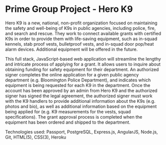 # Prime Group Project - Hero K9

Hero K9 is a new, national, non-profit organization focused on maintaining the safety and well-being of K9s in public agencies, including police, fire, and search and rescue. They work to connect available grants with certified K9s in order to provide them with life-saving equipment, such as in-squad kennels, stab proof vests, bulletproof vests, and in-squad door pop/heat alarm devices. Additional equipment will be offered in the future.

This full stack, JavaScript-based web application will streamline the lengthy and intricate process of applying for a grant. It allows users to inquire about obtaining funding for safety equipment for their department. An authorized signer completes the online application for a given public agency department (e.g. Bloomington Police Department), and indicates which equipment is being requested for each K9 in the department. Once the account has been approved by an admin from Hero K9 and the authorized signer has signed the legal agreement, the authorized signer must work with the K9 handlers to provide additional information about the K9s (e.g. photos and bio), as well as additional information based on the equipment being applied for (e.g. K9 measurements for the vests, squad specifications). The grant approval process is completed when the equipment has been ordered and shipped to the department.

Technologies used: Passport, PostgreSQL, Express.js, AngularJS, Node.js, Git, HTML(5), CSS(3), Heroku
